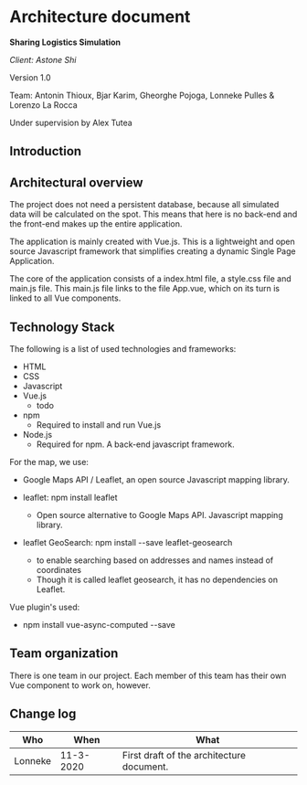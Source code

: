 
# Architecture document

<!-- The goal of this document is to allow you to present the architecture of what you have already but also what you are aiming at. (e.g. if you plan to use Angular on the front-end, but didn’t start using it yet, do mention this). One of the goals of this document is to make sure that the SE Staff has a good overview of what everybody is doing so we can offer you the best advice :)
-->

<!-- A nice cover:...will make the us happy. Add the project title, the client, the team names, TA name and the document version.
-->
<b>Sharing Logistics Simulation</b>

<i>Client: Astone Shi</i>

Version 1.0

Team:       Antonin Thioux, Bjar Karim, Gheorghe Pojoga, Lonneke Pulles & Lorenzo La Rocca

Under supervision by Alex Tutea

## Introduction
<!-- A brief introduction to the product, highlighting the specifics that influence the architecture and design choices.-->




## Architectural overview
<!-- Architectural overview: What components are there and what are their functions?How are components connected/communicating?If a more general principle or a paradigm is applied that is worth mentioning, mention it.-->

The project does not need a persistent database, because all simulated data will be calculated on the spot. This means that
here is no back-end and the front-end makes up the entire application.

The application is mainly created with Vue.js. This is a lightweight and open source
Javascript framework that simplifies creating a dynamic Single Page Application.

<!-- Create nice schema to clarify architecture! -->

The core of the application consists of a index.html file, a style.css file and main.js file.
This main.js file links to the file App.vue, which on its turn is linked to all Vue components.


## Technology Stack
<!-- Technology Stack: What programming languages are being used? What technologies are being used (Frameworks, libraries, platform, peripherals)? If different components have different technologies, present them individually.-->

The following is a list of used technologies and frameworks:

- HTML
- CSS
- Javascript
- Vue.js
  - todo
- npm
  - Required to install and run Vue.js
- Node.js
  - Required for npm. A back-end javascript framework.

For the map, we use:
- Google Maps API / Leaflet, an open source Javascript mapping library.

- leaflet: npm install leaflet
  - Open source alternative to Google Maps API. Javascript mapping library.
- leaflet GeoSearch: npm install --save leaflet-geosearch
  - to enable searching based on addresses and names instead of coordinates
  - Though it is called leaflet geosearch, it has no dependencies on Leaflet.

Vue plugin's used:
- npm install vue-async-computed --save

## Team organization
<!-- Team Organization: What teams are there and what are their responsibilities?Are the team responsibilities focused on different components?-->

There is one team in our project. Each member of this team has their own Vue component to work on, however.


## Change log
<!-- Change Log: Descriptive list of changes made to the document tagged with date and author.-->

| Who | When | What |
| --- | --- | --- |
| Lonneke | 11-3-2020 | First draft of the architecture document.